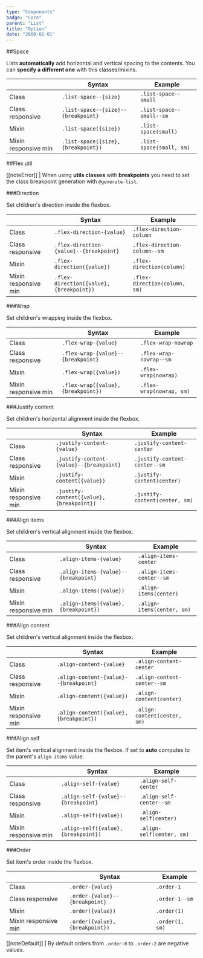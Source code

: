```yaml
---
type: "Components"
badge: "Core"
parent: "List"
title: "Option"
date: "2000-02-01"
---
```


##Space

Lists **automatically** add horizontal and vertical spacing to the contents. You can **specify a different one** with this classes/mixins.

<div class="table--scroll">

|                         | Syntax                                    | Example                       |
| ----------------------- | ----------------------------------------- | ----------------------------- |
| Class                   | `.list-space--{size}`                     | `.list-space--small`          |
| Class responsive        | `.list-space--{size}--{breakpoint}`        | `.list-space--small--sm`       |
| Mixin                   | `.list-space({size})`                     | `.list-space(small)`          |
| Mixin responsive min    | `.list-space({size}, {breakpoint})`       | `.list-space(small, sm)`      |

</div>

<demo>
  <demovanilla src="vanilla/components/list/space-none">
  </demovanilla>
  <demovanilla src="vanilla/components/list/space-tiny">
  </demovanilla>
  <demovanilla src="vanilla/components/list/space-small">
  </demovanilla>
  <demovanilla src="vanilla/components/list/space-medium">
  </demovanilla>
  <demovanilla src="vanilla/components/list/space-big">
  </demovanilla>
  <demovanilla src="vanilla/components/list/space-giant">
  </demovanilla>
  <demovanilla src="vanilla/components/list/space-huge">
  </demovanilla>
</demo>

##Flex util

[[noteError]]
| When using **utils classes** with **breakpoints** you need to set the class breakpoint generation with `@generate-list`.

###Direction

Set children's direction inside the flexbox.

<div class="table--scroll">

|                         | Syntax                                    | Example                       |
| ----------------------- | ----------------------------------------- | ----------------------------- |
| Class                   | `.flex-direction-{value}`                        | `.flex-direction-column`                   |
| Class responsive        | `.flex-direction-{value}--{breakpoint}`           | `.flex-direction-column--sm`                |
| Mixin                   | `.flex-direction({value})`                        | `.flex-direction(column)`                   |
| Mixin responsive min    | `.flex-direction({value}, {breakpoint})`          | `.flex-direction(column, sm)`               |

</div>

<demo>
  <demovanilla src="vanilla/components/list/direction-row">
  </demovanilla>
  <demovanilla src="vanilla/components/list/direction-row-reverse">
  </demovanilla>
  <demovanilla src="vanilla/components/list/direction-column">
  </demovanilla>
  <demovanilla src="vanilla/components/list/direction-column-reverse">
  </demovanilla>
</demo>

###Wrap

Set children's wrapping inside the flexbox.

<div class="table--scroll">

|                         | Syntax                                    | Example                       |
| ----------------------- | ----------------------------------------- | ----------------------------- |
| Class                   | `.flex-wrap-{value}`                        | `.flex-wrap-nowrap`                   |
| Class responsive        | `.flex-wrap-{value}--{breakpoint}`           | `.flex-wrap-nowrap--sm`                |
| Mixin                   | `.flex-wrap({value})`                        | `.flex-wrap(nowrap)`                   |
| Mixin responsive min    | `.flex-wrap({value}, {breakpoint})`          | `.flex-wrap(nowrap, sm)`               |

</div>

<demo>
  <demovanilla src="vanilla/components/list/wrap">
  </demovanilla>
  <demovanilla src="vanilla/components/list/wrap-reverse">
  </demovanilla>
  <demovanilla src="vanilla/components/list/nowrap">
  </demovanilla>
</demo>

###Justify content

Set children's horizontal alignment inside the flexbox.

<div class="table--scroll">

|                         | Syntax                                    | Example                       |
| ----------------------- | ----------------------------------------- | ----------------------------- |
| Class                   | `.justify-content-{value}`                        | `.justify-content-center`                   |
| Class responsive        | `.justify-content-{value}--{breakpoint}`           | `.justify-content-center--sm`                |
| Mixin                   | `.justify-content({value})`                        | `.justify-content(center)`                   |
| Mixin responsive min    | `.justify-content({value}, {breakpoint})`          | `.justify-content(center, sm)`               |

</div>

<demo>
  <demovanilla src="vanilla/components/list/justify-start">
  </demovanilla>
  <demovanilla src="vanilla/components/list/justify-end">
  </demovanilla>
  <demovanilla src="vanilla/components/list/justify-center">
  </demovanilla>
  <demovanilla src="vanilla/components/list/justify-between">
  </demovanilla>
  <demovanilla src="vanilla/components/list/justify-around">
  </demovanilla>
  <demovanilla src="vanilla/components/list/justify-evenly">
  </demovanilla>
</demo>

###Align items

Set children's vertical alignment inside the flexbox.

<div class="table--scroll">

|                         | Syntax                                    | Example                       |
| ----------------------- | ----------------------------------------- | ----------------------------- |
| Class                   | `.align-items-{value}`                        | `.align-items-center`                   |
| Class responsive        | `.align-items-{value}--{breakpoint}`           | `.align-items-center--sm`                |
| Mixin                   | `.align-items({value})`                        | `.align-items(center)`                   |
| Mixin responsive min    | `.align-items({value}, {breakpoint})`          | `.align-items(center, sm)`               |

</div>

<demo>
  <demovanilla src="vanilla/components/list/items-start">
  </demovanilla>
  <demovanilla src="vanilla/components/list/items-end">
  </demovanilla>
  <demovanilla src="vanilla/components/list/items-center">
  </demovanilla>
  <demovanilla src="vanilla/components/list/items-baseline">
  </demovanilla>
  <demovanilla src="vanilla/components/list/items-stretch">
  </demovanilla>
</demo>

###Align content

Set children's vertical alignment inside the flexbox.

<div class="table--scroll">

|                         | Syntax                                    | Example                       |
| ----------------------- | ----------------------------------------- | ----------------------------- |
| Class                   | `.align-content-{value}`                        | `.align-content-center`                   |
| Class responsive        | `.align-content-{value}--{breakpoint}`           | `.align-content-center--sm`                |
| Mixin                   | `.align-content({value})`                        | `.align-content(center)`                   |
| Mixin responsive min    | `.align-content({value}, {breakpoint})`          | `.align-content(center, sm)`               |

</div>

<demo>
  <demovanilla src="vanilla/components/list/content-start">
  </demovanilla>
  <demovanilla src="vanilla/components/list/content-end">
  </demovanilla>
  <demovanilla src="vanilla/components/list/content-center">
  </demovanilla>
  <demovanilla src="vanilla/components/list/content-between">
  </demovanilla>
  <demovanilla src="vanilla/components/list/content-around">
  </demovanilla>
  <demovanilla src="vanilla/components/list/content-stretch">
  </demovanilla>
</demo>

###Align self

Set item's vertical alignment inside the flexbox.
If set to **auto** computes to the parent's `align-items` value.

<div class="table--scroll">

|                         | Syntax                                    | Example                       |
| ----------------------- | ----------------------------------------- | ----------------------------- |
| Class                   | `.align-self-{value}`                        | `.align-self-center`                   |
| Class responsive        | `.align-self-{value}--{breakpoint}`           | `.align-self-center--sm`                |
| Mixin                   | `.align-self({value})`                        | `.align-self(center)`                   |
| Mixin responsive min    | `.align-self({value}, {breakpoint})`          | `.align-self(center, sm)`               |

</div>

<demo>
  <demovanilla src="vanilla/components/list/self-start">
  </demovanilla>
  <demovanilla src="vanilla/components/list/self-end">
  </demovanilla>
  <demovanilla src="vanilla/components/list/self-center">
  </demovanilla>
  <demovanilla src="vanilla/components/list/self-baseline">
  </demovanilla>
  <demovanilla src="vanilla/components/list/self-stretch">
  </demovanilla>
  <demovanilla src="vanilla/components/list/self-auto">
  </demovanilla>
</demo>

###Order

Set item's order inside the flexbox.

<div class="table--scroll">

|                         | Syntax                                    | Example                       |
| ----------------------- | ----------------------------------------- | ----------------------------- |
| Class                   | `.order-{value}`                        | `.order-1`                   |
| Class responsive        | `.order-{value}--{breakpoint}`           | `.order-1--sm`                |
| Mixin                   | `.order({value})`                        | `.order(1)`                   |
| Mixin responsive min    | `.order({value}, {breakpoint})`          | `.order(1, sm)`               |

</div>

[[noteDefault]]
| By default orders from `.order-0` to `.order-2` are negative values.

<demo>
  <demovanilla src="vanilla/components/list/order">
  </demovanilla>
</demo>
  
